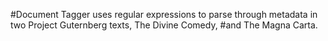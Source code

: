 #Document Tagger uses regular expressions to parse through metadata in two Project Guternberg texts, The Divine Comedy, #and The Magna Carta.
